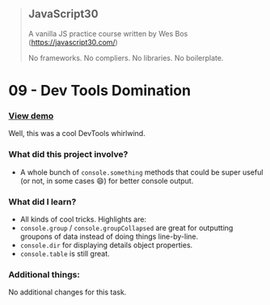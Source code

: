 > ## JavaScript30
> A vanilla JS practice course written by Wes Bos (https://javascript30.com/)
>
> No frameworks. No compliers. No libraries. No boilerplate.

# 09 - Dev Tools Domination

### [View demo](https://willgorham.github.io/javascript30/09%20-%20Dev%20Tools%20Domination/index.html)

Well, this was a cool DevTools whirlwind.

### What did this project involve?

- A whole bunch of `console.something` methods that could be super useful (or not, in some cases 😄) for better console output.

### What did I learn?

- All kinds of cool tricks. Highlights are:
- `console.group` / `console.groupCollapsed` are great for outputting groupons of data instead of doing things line-by-line.
- `console.dir` for displaying details object properties.
- `console.table` is still great.

### Additional things:

No additional changes for this task.
